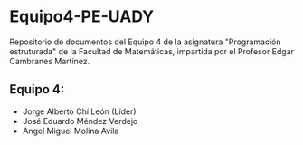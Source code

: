 # Equipo4-PE-UADY
Repositorio de documentos del Equipo 4 de la asignatura "Programación estruturada" de la Facultad de Matemáticas, 
impartida por el Profesor Edgar Cambranes Martínez.
## Equipo 4:
+ Jorge Alberto Chí León (Líder)
+ José Eduardo Méndez Verdejo
+ Angel Miguel Molina Avila
